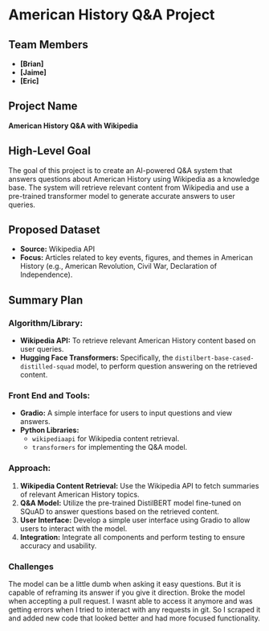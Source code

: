 # **American History Q&A Project**

## **Team Members**
- **[Brian]**
- **[Jaime]**
- **[Eric]**

## **Project Name**
**American History Q&A with Wikipedia**

## **High-Level Goal**
The goal of this project is to create an AI-powered Q&A system that answers questions about American History using Wikipedia as a knowledge base. The system will retrieve relevant content from Wikipedia and use a pre-trained transformer model to generate accurate answers to user queries.

## **Proposed Dataset**
- **Source:** Wikipedia API  
- **Focus:** Articles related to key events, figures, and themes in American History (e.g., American Revolution, Civil War, Declaration of Independence).

## **Summary Plan**

### **Algorithm/Library:**
- **Wikipedia API:** To retrieve relevant American History content based on user queries.
- **Hugging Face Transformers:** Specifically, the `distilbert-base-cased-distilled-squad` model, to perform question answering on the retrieved content.
  
### **Front End and Tools:**
- **Gradio:** A simple interface for users to input questions and view answers.
- **Python Libraries:** 
  - `wikipediaapi` for Wikipedia content retrieval.
  - `transformers` for implementing the Q&A model.
  
### **Approach:**
1. **Wikipedia Content Retrieval:** Use the Wikipedia API to fetch summaries of relevant American History topics.
2. **Q&A Model:** Utilize the pre-trained DistilBERT model fine-tuned on SQuAD to answer questions based on the retrieved content.
3. **User Interface:** Develop a simple user interface using Gradio to allow users to interact with the model.
4. **Integration:** Integrate all components and perform testing to ensure accuracy and usability.

### **Challenges** 
The model can be a little dumb when asking it easy questions. But it is capable of reframing its answer if you give it direction.
Broke the model when accepting a pull request. I wasnt able to access it anymore and was getting errors when I tried to interact with any requests in git. So I scraped it and added new code that looked better and had more focused functionality.
